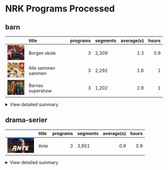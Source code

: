 # NRK Programs Processed
## barn
|                                                                                       | title              |   programs | segments   |   average(s) |   hours |
|:--------------------------------------------------------------------------------------|:-------------------|-----------:|:-----------|-------------:|--------:|
| <img src="cachedimages/65lwG2RYIez97JLmKiBMJwTf5TtkecDyLvYyLyhKeLpw.jpg" height="48"> | Borgen skole       |          3 | 2,309      |          1.3 |     0.9 |
| <img src="cachedimages/Cunw69xZv4gApIx5s-RjzAlNvQ4x2gs_u5X9tx75IJrQ.jpg" height="48"> | Alle sammen sammen |          3 | 2,292      |          1.6 |     1   |
| <img src="cachedimages/MBhV845j-22KU4JLQhX06AutGeiOj25l-J4DTt1kJQVw.jpg" height="48"> | Barnas supershow   |          3 | 1,202      |          2.9 |     1   |

<details><summary>View detailed summary</summary>

| title              | program_id   | subtitle                    | category   |   segments |   hours |
|:-------------------|:-------------|:----------------------------|:-----------|-----------:|--------:|
| Alle sammen sammen | MSUB22000113 | 1. episode                  | barn       |        753 |     0.3 |
| Alle sammen sammen | MSUB22000213 | 2. episode                  | barn       |        763 |     0.3 |
| Alle sammen sammen | MSUB22000313 | 3. episode                  | barn       |        776 |     0.4 |
| Barnas supershow   | MSUS01004710 | 1. episode                  | barn       |        372 |     0.3 |
| Barnas supershow   | MSUS01004810 | 2. episode                  | barn       |        389 |     0.3 |
| Barnas supershow   | MSUS01004910 | 3. episode                  | barn       |        441 |     0.3 |
| Borgen skole       | FBUA03003087 | 1. Borgen skole - klasse 6B | barn       |        696 |     0.3 |
| Borgen skole       | FBUA03003187 | 2. Borgen skole - klasse 6B | barn       |        888 |     0.3 |
| Borgen skole       | FBUA03003287 | 3. Borgen skole - klasse 6B | barn       |        725 |     0.3 |
</details>

## drama-serier
|                                                                                       | title   |   programs | segments   |   average(s) |   hours |
|:--------------------------------------------------------------------------------------|:--------|-----------:|:-----------|-------------:|--------:|
| <img src="cachedimages/RnVdXnh0TfNSVOh6yq5TfwtmJ6Rx3ocJZFpjY_O-KoRA.jpg" height="48"> | Ante    |          3 | 3,951      |          0.9 |     0.9 |

<details><summary>View detailed summary</summary>

| title   | program_id   | subtitle   | category     |   segments |   hours |
|:--------|:-------------|:-----------|:-------------|-----------:|--------:|
| Ante    | FBUA06000075 | 1. episode | drama-serier |       1268 |     0.3 |
| Ante    | FBUA06000175 | 2. episode | drama-serier |       1308 |     0.3 |
| Ante    | FBUA06000275 | 3. episode | drama-serier |       1375 |     0.3 |
</details>

